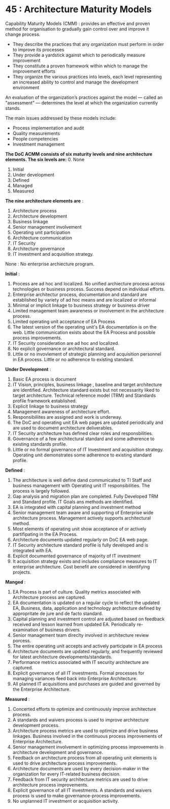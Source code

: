 # 45 : Architecture Maturity Models

Capability Maturity Models (CMM) : provides an effective and proven method for organisation to gradually gain control over and improve it change process.

- They describe the practices that any organization must perform in order to improve its processes
- They provide a yardstick against which to periodically measure improvement
- They constitute a proven framework within which to manage the improvement efforts
- They organize the various practices into levels, each level representing an increased ability to control and manage the development environment

An evaluation of the organization’s practices against the model — called an "assessment" — determines the level at which the organization currently stands.

The main issues addressed by these models include:
- Process implementation and audit
- Quality measurements
- People competencies
- Investment management

**The DoC ACMM consists of six maturity levels and nine architecture elements. The six levels are:**
0. None
1. Initial
2. Under development
3. Defined
4. Managed
5. Measured

**The nine architecture elements are** :
1. Architecture process
2. Architecture development
3. Business linkage
4. Senior management involvement
5. Operating unit participation
6. Architecture communication
7. IT Security
8. Architecture governance
9. IT investment and acquisition strategy.


None : No enterprise archiecture program.

**Initial** :
1. Process are ad hoc and localized. No unified archiecture process across technologies or business process. Success depend on individual efforts.
2. Enterprise architectur process, documentation and standard are established by variety of ad hoc means and are localized or informal
3. Minimal or implicit linkage to business strategy or business driver
4. Limited management team awareness or involvement in the architecture process.
5. Limited operating unit acceptance of EA Process
6. The latest version of the operating unit's EA documentation is on the web. Little communication exists about the EA Process and possible process improvements.
7. IT Security consideration are ad hoc and localized.
8. No explicit governance or architectural standard.
9. Little or no invovlement of strategic planning and acquisition personnel in EA process. Little or no adherence to existing standard.

**Under Development** :
1. Basic EA process is document
2. IT Vision, principles, business linkage , baseline and target architecture are identified. Architecture standard exists but not necessarity liked to target architecture. Technical reference model (TRM) and Standards profile framework established.
3. Explicit linkage to business strategy
4. Management awareness of architecture effort.
5. Responsibiliites are assigned and work is underway.
6. The DoC and operating unit EA web pages are updated periodically and are used to document architecture deliverables.
7. IT Security architecture has defined clear roles and responsbilities.
8. Governance of a few architectural standard and some adherence to existing standards profile.
9. Little or no formal governance of IT Investment and acquisition strategy. Operating unit demonstrates some adherence to existing standard profile.


**Defined** : 
1. The architecture is well define dand communicated to TI Staff and business management with Operating unit IT responsibilities. The process is largely followed.
2. Gap analysis and migration plan are completed. Fully Developed TRM and Standard profile. IT Goals ans methods are identified.
3. EA is integrated with capital planning and investment method
4. Senior management team aware and supporting of Enterprise wide architecture process. Management actively supports architectural method.
5. Most elements of operating unit show acceptance of or actively partifipating in the EA Process.
6. Architecture documents updated regularly on DoC EA web page.
7. IT Security architecture standard profile is fully developed and is integrated with EA.
8. Explicit documented governance of majority of IT investment
9. It acquisition strategy exists and includes compliance measures to IT enterprise architecture. Cost benefit are considered in identifying projects.

**Manged** :
1. EA Process is part of culture. Quality metrics associated with Architecture process are captured.
2. EA documentation is updated on a regular cycle to reflect the updated EA, Business, data, application and technology architecture defined by appropritate de jure and de facto standard.
3. Capital planning and investment control are adjusted based on feedback received and lesson learned from updated EA. Periodically re-examination of business drivers.
4. Senior management team direclty involved in architecture review porcess.
5. The entire operating unit accepts and actively participate in EA process
6. Architecture documents are updated regularly, and frequently reviewed for latest architecture developments/standards.
7. Performance metrics associated with IT security architecture are captured.
8. Explicit governance of all IT investments. Formal processes for managing variances feed back into Enterprise Architecture.
9. All planned IT acquisitions and purchases are guided and governed by the Enterprise Architecture.


**Measured** :
1. Concerted efforts to optimize and continuously improve architecture process.
2. A standards and waivers process is used to improve architecture development process.
3. Architecture process metrics are used to optimize and drive business linkages. Business involved in the continuous process improvements of Enterprise Architecture.
4. Senior management involvement in optimizing process improvements in architecture development and governance.
5. Feedback on architecture process from all operating unit elements is used to drive architecture process improvements.
6. Architecture documents are used by every decision-maker in the organization for every IT-related business decision.
7. Feedback from IT security architecture metrics are used to drive architecture process improvements.
8. Explicit governance of all IT investments. A standards and waivers process is used to make governance-process improvements.
9. No unplanned IT investment or acquisition activity.

